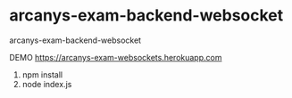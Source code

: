 # arcanys-exam-backend-websocket
arcanys-exam-backend-websocket

DEMO
https://arcanys-exam-websockets.herokuapp.com

1. npm install
2. node index.js
